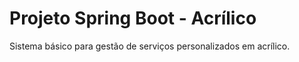 # Projeto Spring Boot - Acrílico

Sistema básico para gestão de serviços personalizados em acrílico.